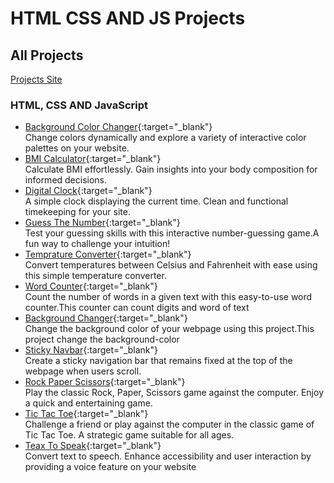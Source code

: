 # HTML CSS AND JS Projects

## All Projects

[Projects Site](https://project-by-haidarbalospura.netlify.app)

### HTML, CSS AND JavaScript

- [Background Color Changer](https://github.com/haidarbalospura/Projects/tree/main/1%20-%20Color%20Changer){:target="\_blank"}<br> Change colors dynamically and explore a variety of interactive color palettes on your website.
- [BMI Calculator](https://github.com/haidarbalospura/Projects/tree/main/2%20-%20BMI%20Calculator){:target="\_blank"} <br> Calculate BMI effortlessly. Gain insights into your body composition for informed decisions.
- [Digital Clock](https://github.com/haidarbalospura/Projects/tree/main/3%20-%20Digital%20Clock){:target="\_blank"} <br> A simple clock displaying the current time. Clean and functional timekeeping for your site.
- [Guess The Number](https://github.com/haidarbalospura/Projects/tree/main/4%20-%20Guess%20The%20Number){:target="\_blank"} <br> Test your guessing skills with this interactive number-guessing game.A fun way to challenge your intuition!
- [Temprature Converter](https://github.com/haidarbalospura/Projects/tree/main/5%20-%20Temprature%20Converter){:target="\_blank"} <br> Convert temperatures between Celsius and Fahrenheit with ease using this simple temperature converter.
- [Word Counter](https://github.com/haidarbalospura/Projects/tree/main/6%20-%20Word%20Counter){:target="\_blank"} <br>Count the number of words in a given text with this easy-to-use word counter.This counter can count digits and word of text
- [Background Changer](https://github.com/haidarbalospura/Projects/tree/main/7%20-%20Background%20Changer){:target="\_blank"} <br> Change the background color of your webpage using this project.This project change the background-color
- [Sticky Navbar](https://github.com/haidarbalospura/Projects/tree/main/8%20-%20Sticky%20Navbar){:target="\_blank"} <br> Create a sticky navigation bar that remains fixed at the top of the webpage when users scroll.
- [Rock Paper Scissors](https://github.com/haidarbalospura/Projects/tree/main/9%20-%20Rock%20Paper%20Scissors){:target="\_blank"} <br> Play the classic Rock, Paper, Scissors game against the computer. Enjoy a quick and entertaining game.
- [Tic Tac Toe](https://github.com/haidarbalospura/Projects/tree/main/10%20-%20Tic%20Tac%20Toe){:target="\_blank"} <br> Challenge a friend or play against the computer in the classic game of Tic Tac Toe. A strategic game suitable for all ages.
- [Teax To Speak](https://github.com/haidarbalospura/Projects/tree/main/11%20-%20Text%20To%20Speak){:target="\_blank"} <br> Convert text to speech. Enhance accessibility and user interaction by providing a voice feature on your website
